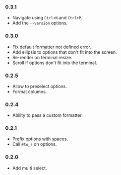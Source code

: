 ### 0.3.1

* Navigate using `Ctrl+N` and `Ctrl+P`.
* Add the `--version` options.

### 0.3.0

* Fix default formatter not defined error.
* Add ellipsis to options that don't fit into the screen.
* Re-render on terminal resize.
* Scroll if options don't fit into the terminal.

### 0.2.5

* Allow to preselect options.
* Format columns.

### 0.2.4

* Ability to pass a custom formatter.

### 0.2.1

* Prefix options with spaces.
* Call `#to_s` on options.

### 0.2.0

* Add multi select.
